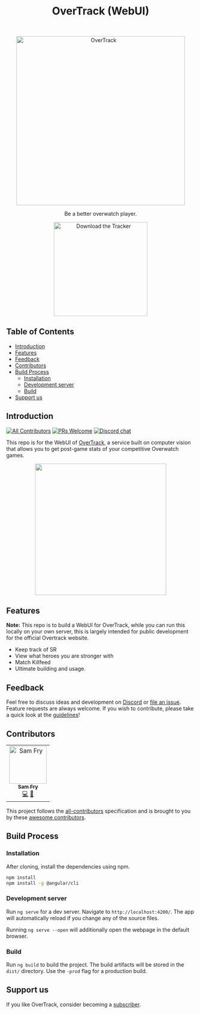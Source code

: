 <h1 align="center"> OverTrack (WebUI) </h1> <br>
<p align="center">
  <a href="https://overtrack.gg/">
    <img alt="OverTrack" title="OverTrack" src="https://i.imgur.com/ieCUuC0.png" width="450">
  </a>
</p>

<p align="center">
  Be a better overwatch player.
</p>

<p align="center">
  <a href="https://overtrack-client.s3.amazonaws.com/overtrack.exe">
    <img alt="Download the Tracker" title="Download Tracker" src="https://i.imgur.com/UcmKMW4.png" width="250">
  </a>
</p>

## Table of Contents

- [Introduction](#introduction)
- [Features](#features)
- [Feedback](#feedback)
- [Contributors](#contributors)
- [Build Process](#build-process)
  * [Installation](#installation)
  * [Development server](#development-server)
  * [Build](#build)
- [Support us](#support-us)

## Introduction

[![All Contributors](https://img.shields.io/badge/all_contributors-1-orange.svg?style=flat-square)](#contributors)
[![PRs Welcome](https://img.shields.io/badge/PRs-welcome-brightgreen.svg?style=flat-square)](http://makeapullrequest.com)
[![Discord chat](https://img.shields.io/badge/chat-on_discord-008080.svg?style=flat-square)](https://discord.gg/JywstAB)

This repo is for the WebUI of [OverTrack](https://overtrack.gg), a service built on computer vision that allows you to get post-game stats of your competitive Overwatch games. 

<p align="center">
  <img src = "https://i.imgur.com/LTnunLN.png" width=350>
</p>

## Features

**Note:** This repo is to build a WebUI for OverTrack, while you can run this locally on your own server, this is largely intended for public development for the official Overtrack website.

* Keep track of SR
* View what heroes you are stronger with
* Match Killfeed
* Ultimate building and usage.


## Feedback

Feel free to discuss ideas and development on [Discord](https://discord.gg/JywstAB) or [file an issue](https://github.com/synap5e/overtrack-web/issues/new). Feature requests are always welcome. If you wish to contribute, please take a quick look at the [guidelines](./CONTRIBUTING.md)!

## Contributors

<!-- ALL-CONTRIBUTORS-LIST:START - Do not remove or modify this section -->
<!-- prettier-ignore -->
<table><tr><td align="center"><a href="https://benolot.com"><img src="https://avatars2.githubusercontent.com/u/2461562?v=4" width="100px;" alt="Sam Fry"/><br /><sub><b>Sam Fry</b></sub></a><br /><a href="https://github.com/synap5e/overtrack-web/commits?author=benolot" title="Code">💻</a> <a href="#design-benolot" title="Design">🎨</a></td></tr></table>

<!-- ALL-CONTRIBUTORS-LIST:END -->
This project follows the [all-contributors](https://github.com/all-contributors/all-contributors) specification and is brought to you by these [awesome contributors](./CONTRIBUTORS.md).

## Build Process

### Installation

After cloning, install the dependencies using npm.

```bash
npm install
npm install -g @angular/cli
```

### Development server

Run `ng serve` for a dev server. Navigate to `http://localhost:4200/`. The app will automatically reload if you change any of the source files.

Running `ng serve --open` will additionally open the webpage in the default browser.

### Build

Run `ng build` to build the project. The build artifacts will be stored in the `dist/` directory. Use the `-prod` flag for a production build.

## Support us

If you like OverTrack, consider becoming a [subscriber](https://overtrack.gg/subscribe). 
